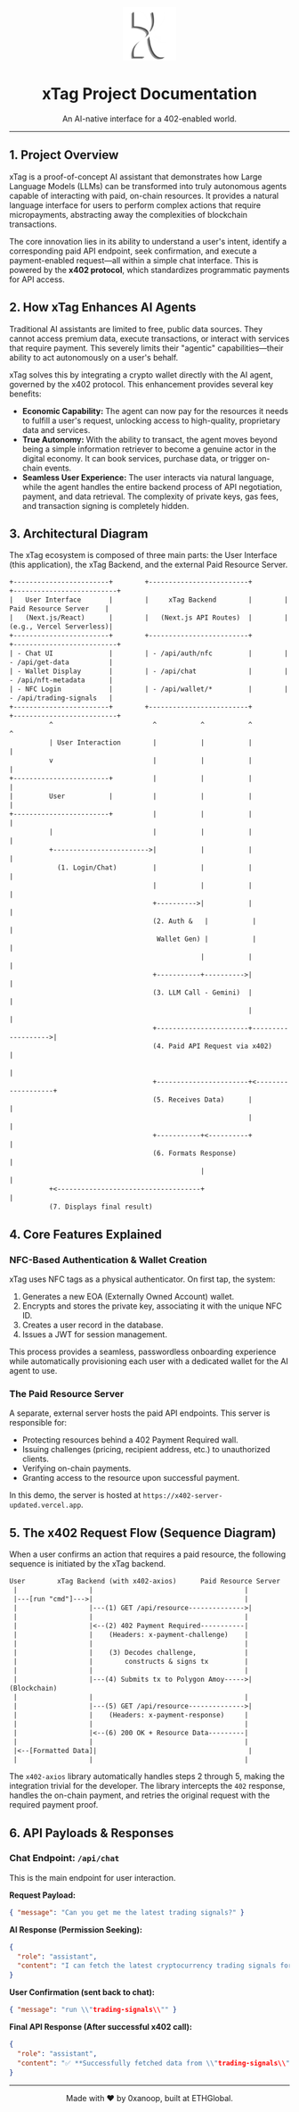 <div align="center">
  <img src="public/XtagLogoWh.png" alt="xTag Logo" width="96">
  <h1>xTag Project Documentation</h1>
  <p>An AI-native interface for a 402-enabled world.</p>
</div>

---

## 1. Project Overview

xTag is a proof-of-concept AI assistant that demonstrates how Large Language Models (LLMs) can be transformed into truly autonomous agents capable of interacting with paid, on-chain resources. It provides a natural language interface for users to perform complex actions that require micropayments, abstracting away the complexities of blockchain transactions.

The core innovation lies in its ability to understand a user's intent, identify a corresponding paid API endpoint, seek confirmation, and execute a payment-enabled request—all within a simple chat interface. This is powered by the **x402 protocol**, which standardizes programmatic payments for API access.

## 2. How xTag Enhances AI Agents

Traditional AI assistants are limited to free, public data sources. They cannot access premium data, execute transactions, or interact with services that require payment. This severely limits their "agentic" capabilities—their ability to act autonomously on a user's behalf.

xTag solves this by integrating a crypto wallet directly with the AI agent, governed by the x402 protocol. This enhancement provides several key benefits:

-   **Economic Capability:** The agent can now pay for the resources it needs to fulfill a user's request, unlocking access to high-quality, proprietary data and services.
-   **True Autonomy:** With the ability to transact, the agent moves beyond being a simple information retriever to become a genuine actor in the digital economy. It can book services, purchase data, or trigger on-chain events.
-   **Seamless User Experience:** The user interacts via natural language, while the agent handles the entire backend process of API negotiation, payment, and data retrieval. The complexity of private keys, gas fees, and transaction signing is completely hidden.

## 3. Architectural Diagram

The xTag ecosystem is composed of three main parts: the User Interface (this application), the xTag Backend, and the external Paid Resource Server.

```ascii
+------------------------+        +-------------------------+        +--------------------------+
|   User Interface       |        |     xTag Backend        |        |  Paid Resource Server    |
|   (Next.js/React)      |        |   (Next.js API Routes)  |        |  (e.g., Vercel Serverless)|
+------------------------+        +-------------------------+        +--------------------------+
| - Chat UI              |        | - /api/auth/nfc         |        | - /api/get-data          |
| - Wallet Display       |        | - /api/chat             |        | - /api/nft-metadata      |
| - NFC Login            |        | - /api/wallet/*         |        | - /api/trading-signals   |
+------------------------+        +-------------------------+        +--------------------------+
          ^                         ^           ^           ^                    ^
          | User Interaction        |           |           |                    |
          v                         |           |           |                    |
+------------------------+          |           |           |                    |
|         User           |          |           |           |                    |
+------------------------+          |           |           |                    |
          |                         |           |           |                    |
          +------------------------>|           |           |                    |
            (1. Login/Chat)         |           |           |                    |
                                    |           |           |                    |
                                    +---------->|           |                    |
                                    (2. Auth &   |           |                    |
                                     Wallet Gen) |           |                    |
                                                |           |                    |
                                    +-----------+---------->|                    |
                                    (3. LLM Call - Gemini)  |                    |
                                                            |                    |
                                    +-----------------------+------------------->|
                                    (4. Paid API Request via x402)               |
                                                                                 |
                                    +-----------------------+<-------------------+
                                    (5. Receives Data)      |                    |
                                                            |                    |
                                    +-----------+<----------+                    |
                                    (6. Formats Response)                        |
                                                |                                |
          +<------------------------------------+                                |
          (7. Displays final result)

```

## 4. Core Features Explained

 ### NFC-Based Authentication & Wallet Creation

 xTag uses NFC tags as a physical authenticator. On first tap, the system:

 1.  Generates a new EOA (Externally Owned Account) wallet.
 2.  Encrypts and stores the private key, associating it with the unique NFC ID.
 3.  Creates a user record in the database.
 4.  Issues a JWT for session management.

 This process provides a seamless, passwordless onboarding experience while automatically provisioning each user with a dedicated wallet for the AI agent to use.

 ### The Paid Resource Server

 A separate, external server hosts the paid API endpoints. This server is responsible for:

 -   Protecting resources behind a 402 Payment Required wall.
 -   Issuing challenges (pricing, recipient address, etc.) to unauthorized clients.
 -   Verifying on-chain payments.
 -   Granting access to the resource upon successful payment.

 In this demo, the server is hosted at `https://x402-server-updated.vercel.app`.

## 5. The x402 Request Flow (Sequence Diagram)

When a user confirms an action that requires a paid resource, the following sequence is initiated by the xTag backend.

```ascii
User        xTag Backend (with x402-axios)      Paid Resource Server
 |                  |                                      |
 |---[run "cmd"]--->|                                      |
 |                  |---(1) GET /api/resource-------------->|
 |                  |                                      |
 |                  |<--(2) 402 Payment Required-----------|
 |                  |    (Headers: x-payment-challenge)    |
 |                  |                                      |
 |                  |    (3) Decodes challenge,            |
 |                  |        constructs & signs tx         |
 |                  |                                      |
 |                  |---(4) Submits tx to Polygon Amoy----->| (Blockchain)
 |                  |                                      |
 |                  |---(5) GET /api/resource-------------->|
 |                  |    (Headers: x-payment-response)     |
 |                  |                                      |
 |                  |<--(6) 200 OK + Resource Data---------|
 |                  |                                      |
 |<--[Formatted Data]|                                      |
 |                  |                                      |
```

The `x402-axios` library automatically handles steps 2 through 5, making the integration trivial for the developer. The library intercepts the `402` response, handles the on-chain payment, and retries the original request with the required payment proof.

## 6. API Payloads & Responses

### Chat Endpoint: `/api/chat`

This is the main endpoint for user interaction.

**Request Payload:**

```json
{ "message": "Can you get me the latest trading signals?" }
```

**AI Response (Permission Seeking):**

```json
{
  "role": "assistant",
  "content": "I can fetch the latest cryptocurrency trading signals for you. This action costs 0.10 USDC. Would you like me to proceed? [DYAD_ACTION:run \\"trading-signals\\"]"
}
```

**User Confirmation (sent back to chat):**

```json
{ "message": "run \\"trading-signals\\"" }
```

**Final API Response (After successful x402 call):**

```json
{
  "role": "assistant",
  "content": "✅ **Successfully fetched data from \\"trading-signals\\"**\\n\\n**Latest Trading Signals:**\\n- 🟢 **BTC/USD**: BUY at 68500.50 (Confidence: 0.92)\\n- 🔴 **ETH/USD**: SELL at 3500.75 (Confidence: 0.88)\\n\\n---\\n**Payment Details:**\\n*Transaction Hash:* [0x123...abc](https://amoy.polygonscan.com/tx/0x123...abc)"
}
```

---

<div align="center">
  <p>Made with ❤️ by 0xanoop, built at ETHGlobal.</p>
</div>
